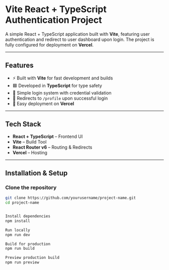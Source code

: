 # Vite React + TypeScript Authentication Project

A simple React + TypeScript application built with **Vite**, featuring user authentication and redirect to user dashboard upon login. The project is fully configured for deployment on **Vercel**.

---

## Features

- ⚡ Built with **Vite** for fast development and builds  
- 🟦 Developed in **TypeScript** for type safety  
- 🔐 Simple login system with credential validation  
- 🔄 Redirects to `/profile` upon successful login  
- 🚀 Easy deployment on **Vercel**

---

## Tech Stack

- **React + TypeScript** – Frontend UI  
- **Vite** – Build Tool  
- **React Router v6** – Routing & Redirects  
- **Vercel** – Hosting

---

## Installation & Setup

### Clone the repository
```bash
git clone https://github.com/yourusername/project-name.git
cd project-name


Install dependencies
npm install

Run locally
npm run dev

Build for production
npm run build

Preview production build
npm run preview
